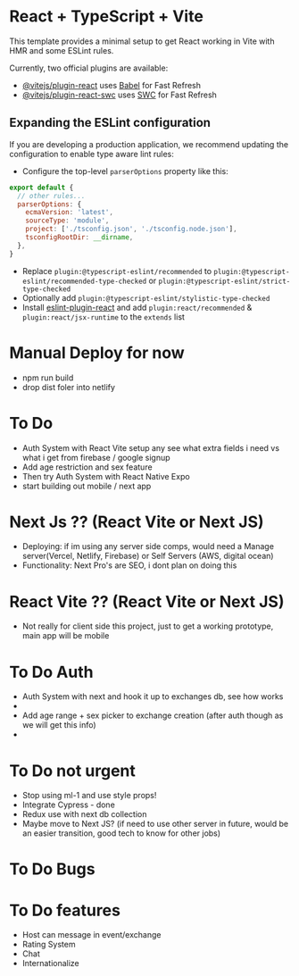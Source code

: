 # React + TypeScript + Vite

This template provides a minimal setup to get React working in Vite with HMR and some ESLint rules.

Currently, two official plugins are available:

- [@vitejs/plugin-react](https://github.com/vitejs/vite-plugin-react/blob/main/packages/plugin-react/README.md) uses [Babel](https://babeljs.io/) for Fast Refresh
- [@vitejs/plugin-react-swc](https://github.com/vitejs/vite-plugin-react-swc) uses [SWC](https://swc.rs/) for Fast Refresh

## Expanding the ESLint configuration

If you are developing a production application, we recommend updating the configuration to enable type aware lint rules:

- Configure the top-level `parserOptions` property like this:

```js
export default {
  // other rules...
  parserOptions: {
    ecmaVersion: 'latest',
    sourceType: 'module',
    project: ['./tsconfig.json', './tsconfig.node.json'],
    tsconfigRootDir: __dirname,
  },
}
```

- Replace `plugin:@typescript-eslint/recommended` to `plugin:@typescript-eslint/recommended-type-checked` or `plugin:@typescript-eslint/strict-type-checked`
- Optionally add `plugin:@typescript-eslint/stylistic-type-checked`
- Install [eslint-plugin-react](https://github.com/jsx-eslint/eslint-plugin-react) and add `plugin:react/recommended` & `plugin:react/jsx-runtime` to the `extends` list

# Manual Deploy for now
- npm run build
- drop dist foler into netlify

# To Do
- Auth System with React Vite setup any see what extra fields i need vs what i get from firebase / google signup
- Add age restriction and sex feature
- Then try Auth System with React Native Expo 
- start building out mobile / next app

# Next Js ?? (React Vite or Next JS)
- Deploying: if im using any server side comps, would need a Manage server(Vercel, Netlify, Firebase) or Self Servers (AWS, digital ocean)
- Functionality: Next Pro's are SEO, i dont plan on doing this

# React Vite ?? (React Vite or Next JS)
- Not really for client side this project, just to get a working prototype, main app will be mobile 

# To Do Auth
- Auth System with next and hook it up to exchanges db, see how works
- 
- Add age range + sex picker to exchange creation (after auth though as we will get this info)
- 

# To Do not urgent
- Stop using ml-1 and use style props!
- Integrate Cypress - done
- Redux use with next db collection
- Maybe move to Next JS? (if need to use other server in future, would be an easier transition, good tech to know for other jobs) 

# To Do Bugs


# To Do features
- Host can message in event/exchange
- Rating System
- Chat 
- Internationalize
